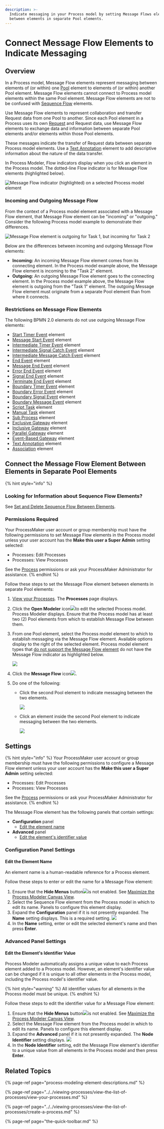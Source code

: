 ```yaml
---
description: >-
  Indicate messaging in your Process model by setting Message Flows elements
  between elements in separate Pool elements.
---
```


# Connect Message Flow Elements to Indicate Messaging

## Overview

In a Process model, Message Flow elements represent messaging between elements of \(or within\) one [Pool](process-modeling-element-descriptions.md#pool) element to elements of \(or within\) another Pool element. Message Flow elements cannot connect to Process model elements within the same Pool element. Message Flow elements are not to be confused with [Sequence Flow](process-modeling-element-descriptions.md#sequence-flow) elements.

Use Message Flow elements to represent collaboration and transfer Request data from one Pool to another. Since each Pool element in a Process uses its own [Request](../../../using-processmaker/requests/what-is-a-request.md) and Request data, use Message Flow elements to exchange data and information between separate Pool elements and/or elements within those Pool elements.

These messages indicate the transfer of Request data between separate Process model elements. Use a [Text Annotation](process-modeling-element-descriptions.md#text-annotation) element to add descriptive information about the nature of the data transfer.

In Process Modeler, Flow indicators display when you click an element in the Process model. The dotted-line Flow indicator is for Message Flow elements \(highlighted below\).

![Message Flow indicator \(highlighted\) on a selected Process model element](../../../.gitbook/assets/message-flow-indicator-process-modeler-designer.png)

### Incoming and Outgoing Message Flow

From the context of a Process model element associated with a Message Flow element, that Message Flow element can be "incoming" or "outgoing." Consider the following Process model example to demonstrate their differences.

![Message Flow element is outgoing for Task 1, but incoming for Task 2](../../../.gitbook/assets/message-flow-between-pool-elements-process-model-designer.png)

Below are the differences between incoming and outgoing Message Flow elements:

* **Incoming:** An incoming Message Flow element comes from its connecting element. In the Process model example above, the Message Flow element is incoming to the "Task 2" element.
* **Outgoing:** An outgoing Message Flow element goes to the connecting element. In the Process model example above, the Message Flow element is outgoing from the "Task 1" element. The outgoing Message Flow element must originate from a separate Pool element than from where it connects.

### Restrictions on Message Flow Elements

The following BPMN 2.0 elements do not use outgoing Message Flow elements:

* ​[Start Timer Event](process-modeling-element-descriptions.md#start-timer-event) element
* [Message Start Event](process-modeling-element-descriptions.md#message-start-event) element
* [Intermediate Timer Event](process-modeling-element-descriptions.md#intermediate-timer-event) element
* [Intermediate Signal Catch Event](process-modeling-element-descriptions.md#intermediate-signal-catch-event) element
* [Intermediate Message Catch Event](process-modeling-element-descriptions.md#intermediate-message-catch-event) element
* [End Event](process-modeling-element-descriptions.md#end-event) element
* [Message End Event](process-modeling-element-descriptions.md#message-end-event) element
* [Error End Event](process-modeling-element-descriptions.md#error-end-event) element
* [Signal End Event](process-modeling-element-descriptions.md#signal-end-event) element
* [Terminate End Event](process-modeling-element-descriptions.md#terminate-end-event) element
* [Boundary Timer Event](process-modeling-element-descriptions.md#boundary-timer-event) element
* [Boundary Error Event](process-modeling-element-descriptions.md#boundary-error-event) element
* [Boundary Signal Event](process-modeling-element-descriptions.md#boundary-signal-event) element
* [Boundary Message Event](process-modeling-element-descriptions.md#boundary-message-event) element
* [Script Task](process-modeling-element-descriptions.md#script-task) element
* [Manual Task](process-modeling-element-descriptions.md#manual-task) element
* [Sub Process](process-modeling-element-descriptions.md#sub-process) element
* [Exclusive Gateway](process-modeling-element-descriptions.md#exclusive-gateway) element
* [Inclusive Gateway](process-modeling-element-descriptions.md#inclusive-gateway) element
* [Parallel Gateway](process-modeling-element-descriptions.md#parallel-gateway) element
* [Event-Based Gateway](process-modeling-element-descriptions.md#event-based-gateway) element
* [Text Annotation](process-modeling-element-descriptions.md#text-annotation) element
* [Association](process-modeling-element-descriptions.md#association) element

## Connect the Message Flow Element Between Elements in Separate Pool Elements

{% hint style="info" %}
### Looking for Information about Sequence Flow Elements?

See [Set and Delete Sequence Flow Between Elements](the-quick-toolbar.md).

### Permissions Required

Your ProcessMaker user account or group membership must have the following permissions to set Message Flow elements in the Process model unless your user account has the **Make this user a Super Admin** setting selected:

* Processes: Edit Processes
* Processes: View Processes

See the [Process](../../../processmaker-administration/permission-descriptions-for-users-and-groups.md#processes) permissions or ask your ProcessMaker Administrator for assistance.
{% endhint %}

Follow these steps to set the Message Flow element between elements in separate Pool elements:

1. ​[View your Processes](../../viewing-processes/view-the-list-of-processes/view-your-processes.md#view-all-active-processes). The **Processes** page displays.
2. Click the **Open Modeler** icon![](../../../.gitbook/assets/open-modeler-edit-icon-processes-page-processes.png)to edit the selected Process model. Process Modeler displays. Ensure that the Process model has at least two \(2\) Pool elements from which to establish Message Flow between them.
3. From one Pool element, select the Process model element to which to establish messaging via the Message Flow element. Available options display to the right of the selected element. Process model element types that [do not support the Message Flow element](set-and-delete-message-flow-between-elements.md#restrictions-on-message-flow-elements) do not have the Message Flow indicator as highlighted below.  

   ![](../../../.gitbook/assets/message-flow-indicator-process-modeler-designer.png)

4. Click the **Message Flow** icon![](../../../.gitbook/assets/message-flow-icon-process-modeler-processes.png).
5. Do one of the following:
   * Click the second Pool element to indicate messaging between the two elements.  

     ![](../../../.gitbook/assets/message-flow-to-pool-element-process-modeler-designer.png)

   * Click an element inside the second Pool element to indicate messaging between the two elements.  

     ![](../../../.gitbook/assets/message-flow-between-pool-elements-process-model-designer.png)

## Settings

{% hint style="info" %}
Your ProcessMaker user account or group membership must have the following permissions to configure a Message Flow element unless your user account has the **Make this user a Super Admin** setting selected:

* Processes: Edit Processes
* Processes: View Processes

See the [Process](../../../processmaker-administration/permission-descriptions-for-users-and-groups.md#processes) permissions or ask your ProcessMaker Administrator for assistance.
{% endhint %}

The Message Flow element has the following panels that contain settings:

* **Configuration** panel
  * [Edit the element name](set-and-delete-message-flow-between-elements.md#edit-the-element-name)
* **Advanced** panel
  * [Edit the element's identifier value](set-and-delete-message-flow-between-elements.md#edit-the-elements-identifier-value)

### Configuration Panel Settings

#### Edit the Element Name

An element name is a human-readable reference for a Process element.

Follow these steps to enter or edit the name for a Message Flow element:

1. Ensure that the **Hide Menus** button![](../../../.gitbook/assets/hide-menus-button-process-modeler-processes.png)is not enabled. See [Maximize the Process Modeler Canvas View](../navigate-around-your-process-model.md#maximize-the-process-modeler-canvas-view).
2. Select the Sequence Flow element from the Process model in which to edit its name. Panels to configure this element display.
3. Expand the **Configuration** panel if it is not presently expanded. The **Name** setting displays. This is a required setting. ![](../../../.gitbook/assets/message-flow-configuration-name-process-modeler-designer.png)
4. In the **Name** setting, enter or edit the selected element's name and then press **Enter**.

### Advanced Panel Settings

#### Edit the Element's Identifier Value

Process Modeler automatically assigns a unique value to each Process element added to a Process model. However, an element's identifier value can be changed if it is unique to all other elements in the Process model, including the Process model's identifier value.

{% hint style="warning" %}
All identifier values for all elements in the Process model must be unique.
{% endhint %}

Follow these steps to edit the identifier value for a Message Flow element:

1. Ensure that the **Hide Menus** button![](../../../.gitbook/assets/hide-menus-button-process-modeler-processes.png)is not enabled. See [Maximize the Process Modeler Canvas View](../navigate-around-your-process-model.md#maximize-the-process-modeler-canvas-view).
2. Select the Message Flow element from the Process model in which to edit its name. Panels to configure this element display.
3. Expand the **Advanced** panel if it is not presently expanded. The **Node Identifier** setting displays. ![](../../../.gitbook/assets/message-flow-configuration-identifier-name-process-modeler-processes.png)
4. In the **Node Identifier** setting, edit the Message Flow element's identifier to a unique value from all elements in the Process model and then press **Enter**.

## Related Topics

{% page-ref page="process-modeling-element-descriptions.md" %}

{% page-ref page="../../viewing-processes/view-the-list-of-processes/view-your-processes.md" %}

{% page-ref page="../../viewing-processes/view-the-list-of-processes/create-a-process.md" %}

{% page-ref page="the-quick-toolbar.md" %}

